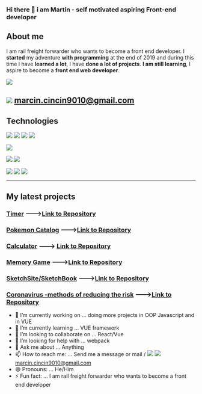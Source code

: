 ### Hi there 👋 i am Martin - self motivated aspiring Front-end developer

## About me

I am rail freight forwarder who wants to become a front end developer.
I **started** my adventure **with programming** at the end of 2019 and during this time I have **learned a lot**, I have **done a lot of projects**. **I am still learning**, I aspire to become a **front end web developer**.

[![](https://img.shields.io/badge/-LINKEDIN-blue)](https://www.linkedin.com/in/marcinsplawinskiprogramistajavascript/ "![](https://img.shields.io/badge/-LINKEDIN-blue)")

![](https://img.shields.io/badge/-GMAIL-orange) marcin.cincin9010@gmail.com
------------
## Technologies

![](https://camo.githubusercontent.com/3ec72b2c9f1fb56d5c8fbea33d85d09218151ae2/68747470733a2f2f696d672e736869656c64732e696f2f62616467652f2d48544d4c352d4533344632363f7374796c653d666c61742d737175617265266c6f676f3d68746d6c35266c6f676f436f6c6f723d7768697465266c696e6b3d68747470733a2f2f6769746875622e636f6d2f6f6c616673756c6963682f) ![](https://camo.githubusercontent.com/0895b433cbf600002e0d643456e3b492a1819d3d/68747470733a2f2f696d672e736869656c64732e696f2f62616467652f2d435353332d3135373242363f7374796c653d666c61742d737175617265266c6f676f3d63737333266c696e6b3d68747470733a2f2f6769746875622e636f6d2f6f6c616673756c6963682f) ![](https://camo.githubusercontent.com/3ed272fe47ad3e5356f1038e680fa87437e5cf2f/68747470733a2f2f696d672e736869656c64732e696f2f62616467652f2d536173732d626c61636b3f7374796c653d666c61742d737175617265266c6f676f3d53617373266c6f676f436f6c6f723d70696e6b) ![](https://camo.githubusercontent.com/3fbbb70354e9483730bfd1eda57a91edb62507f6/68747470733a2f2f696d672e736869656c64732e696f2f62616467652f2d5374796c6564436f6d706f6e656e74732d626c61636b3f7374796c653d666c61742d737175617265266c6f676f3d5374796c65642d436f6d706f6e656e7473)

![](https://camo.githubusercontent.com/524d63bec018465beb0562ab147daa345a69b92d/68747470733a2f2f696d672e736869656c64732e696f2f62616467652f2d4a6176615363726970742d626c61636b3f7374796c653d666c61742d737175617265266c6f676f3d6a617661736372697074266c696e6b3d68747470733a2f2f6769746875622e636f6d2f6f6c616673756c6963682f)

![](https://camo.githubusercontent.com/e84deddfd8c2c12a7d28911e3c70c569658ff6c3/68747470733a2f2f696d672e736869656c64732e696f2f62616467652f2d52656163742d626c61636b3f7374796c653d666c61742d737175617265266c6f676f3d7265616374) ![](https://camo.githubusercontent.com/698a069ed92910e162de8e55ccea4ed102cf6a59/68747470733a2f2f696d672e736869656c64732e696f2f62616467652f2d52656475782d626c61636b3f7374796c653d666c61742d737175617265266c6f676f3d5265647578266c6f676f436f6c6f723d70696e6b)

![](https://camo.githubusercontent.com/e8d6a447ce21c4557f8821ccdeda821db13773e1/68747470733a2f2f696d672e736869656c64732e696f2f62616467652f2d4769742d626c61636b3f7374796c653d666c61742d737175617265266c6f676f3d676974266c696e6b3d68747470733a2f2f6769746875622e636f6d2f6f6c616673756c6963682f) ![](https://camo.githubusercontent.com/68a2b026ad9ebe6ec78653588dc90bc7c3e9c3a3/68747470733a2f2f696d672e736869656c64732e696f2f62616467652f2d50726574746965722d626c61636b3f7374796c653d666c61742d737175617265266c6f676f3d5072657474696572266c6f676f436f6c6f723d7768697465) ![](https://camo.githubusercontent.com/2ca7c8c7dc1e95ecfa5cc4c9a1b5070637a98d7d/68747470733a2f2f696d672e736869656c64732e696f2f62616467652f2d5765627061636b2d626c75653f7374796c653d666c61742d737175617265266c6f676f3d5765627061636b266c6f676f436f6c6f723d7768697465)


------------

## My latest projects

### [Timer](https://yakuza16.github.io/Timer/      "Timer")   --->[Link to Repository](https://github.com/yakuza16/Timer "Link to Repository")
### [Pokemon Catalog](https://yakuza16.github.io/Pokemon-catalog/.   "Pokemon Catalog")   --->[Link to Repository](https://github.com/yakuza16/Pokemon-catalog "Link to Repository")
### [Calculator](https://yakuza16.github.io/Calc/ "Calculator")   ---> [Link to Repository](https://github.com/yakuza16/Calc "Link to Repository")
### [Memory Game](https://yakuza16.github.io/Memory-Game/ "Memory Game")   --->[Link to Repository](https://github.com/yakuza16/Memory-Game "Link to Repository")
### [SketchSite/SketchBook](https://yakuza16.github.io/SketchSite/ "SketchSite/SketchBook")   --->[Link to Repository](https://github.com/yakuza16/SketchSite "Link to Repository")
### [Coronavirus -methods of reducing the risk](https://yakuza16.github.io/COVID19-Ways-of-reducing-the-risk/ "Coronavirus -methods of reducing the risk")   --->[Link to Repository](https://github.com/yakuza16/COVID19-Ways-of-reducing-the-risk "Link to Repository")


- 🔭 I’m currently working on ... doing more projects in OOP Javascript and in VUE
- 🌱 I’m currently learning ... VUE framework
- 👯 I’m looking to collaborate on ... React/Vue
- 🤔 I’m looking for help with ... webpack
- 💬 Ask me about ... Anything
- 📫 How to reach me: ... Send me a message or mail / [![](https://img.shields.io/badge/-LINKEDIN-blue)](https://www.linkedin.com/in/marcinsplawinskiprogramistajavascript/ "![](https://img.shields.io/badge/-LINKEDIN-blue)")  ![](https://img.shields.io/badge/-GMAIL-orange) marcin.cincin9010@gmail.com
- 😄 Pronouns: ... He/Him
- ⚡ Fun fact: ... I am rail freight forwarder who wants to become a front end developer

